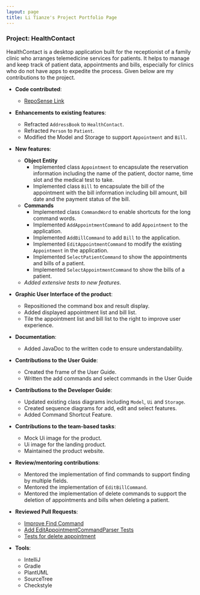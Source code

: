 ```yaml
---
layout: page
title: Li Tianze's Project Portfolio Page
---
```


### Project: HealthContact

HealthContact is a desktop application built for the receptionist of a family clinic who arranges telemedicine services for patients. It helps to manage and keep track of patient data, appointments and bills, especially for clinics who do not have apps to expedite the process.
Given below are my contributions to the project.

* **Code contributed**:
  * [RepoSense Link](https://nus-cs2103-ay2223s1.github.io/tp-dashboard/?search=tzl0&breakdown=true&sort=groupTitle&sortWithin=title&since=2022-09-16&timeframe=commit&mergegroup=&groupSelect=groupByRepos&checkedFileTypes=docs~functional-code~test-code~other&tabOpen=true&tabType=authorship&tabAuthor=guokweijie&tabRepo=AY2223S1-CS2103T-W08-1%2Ftp%5Bmaster%5D&authorshipIsMergeGroup=false&authorshipFileTypes=docs~functional-code~test-code&authorshipIsBinaryFileTypeChecked=false&authorshipIsIgnoredFilesChecked=false)

* **Enhancements to existing features**:
  * Refracted `AddressBook` to `HealthContact`.
  * Refracted `Person` to `Patient`.
  * Modified the Model and Storage to support `Appointment` and `Bill`.

* **New features**:
  * **Object Entity**
    * Implemented class `Appointment` to encapsulate the reservation information including the name of the patient,
      doctor name, time slot and the medical test to take.
    * Implemented class `Bill` to encapsulate the bill of the appointment with the bill information including
      bill amount, bill date and the payment status of the bill.
  * **Commands**
    * Implemented class `CommandWord` to enable shortcuts for the long command words.
    * Implemented `AddAppointmentCommand` to add `Appointment` to the application.
    * Implemented `AddBillCommand` to add `Bill` to the application.
    * Implemented `EditAppointmentCommand` to modify the existing `Appointment` in the application.
    * Implemented `SelectPatientCommand` to show the appointments and bills of a patient.
    * Implemented `SelectAppointmentCommand` to show the bills of a patient.
  * *Added extensive tests to new features*.

* **Graphic User Interface of the product**:
  * Repositioned the command box and result display.
  * Added displayed appointment list and bill list.
  * Tile the appointment list and bill list to the right to improve user experience.

* **Documentation**:
  * Added JavaDoc to the written code to ensure understandability.

* **Contributions to the User Guide**:
  * Created the frame of the User Guide.
  * Written the add commands and select commands in the User Guide

* **Contributions to the Developer Guide**:
  * Updated existing class diagrams including `Model`, `Ui` and `Storage`.
  * Created sequence diagrams for add, edit and select features.
  * Added Command Shortcut Feature.

* **Contributions to the team-based tasks**:
  * Mock Ui image for the product.
  * Ui image for the landing product.
  * Maintained the product website.

* **Review/mentoring contributions**:
  * Mentored the implementation of find commands to support finding by multiple fields.
  * Mentored the implementation of `EditBillCommand`.
  * Mentored the implementation of delete commands to support the deletion of appointments
    and bills when deleting a patient.


* **Reviewed Pull Requests**:
  * [Improve Find Command](https://github.com/AY2223S1-CS2103T-W08-1/tp/pull/120)
  * [Add EditAppointmentCommandParser Tests](https://github.com/AY2223S1-CS2103T-W08-1/tp/pull/82)
  * [Tests for delete appointment](https://github.com/AY2223S1-CS2103T-W08-1/tp/pull/96)

* **Tools**:
  * IntelliJ
  * Gradle
  * PlantUML
  * SourceTree
  * Checkstyle
